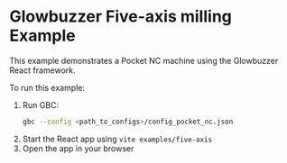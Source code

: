 # Glowbuzzer Five-axis milling Example

This example demonstrates a Pocket NC machine using the Glowbuzzer React framework.

To run this example:

1. Run GBC:
    ```bash
    gbc --config <path_to_configs>/config_pocket_nc.json
    ```
1. Start the React app using `vite examples/five-axis`
1. Open the app in your browser 
